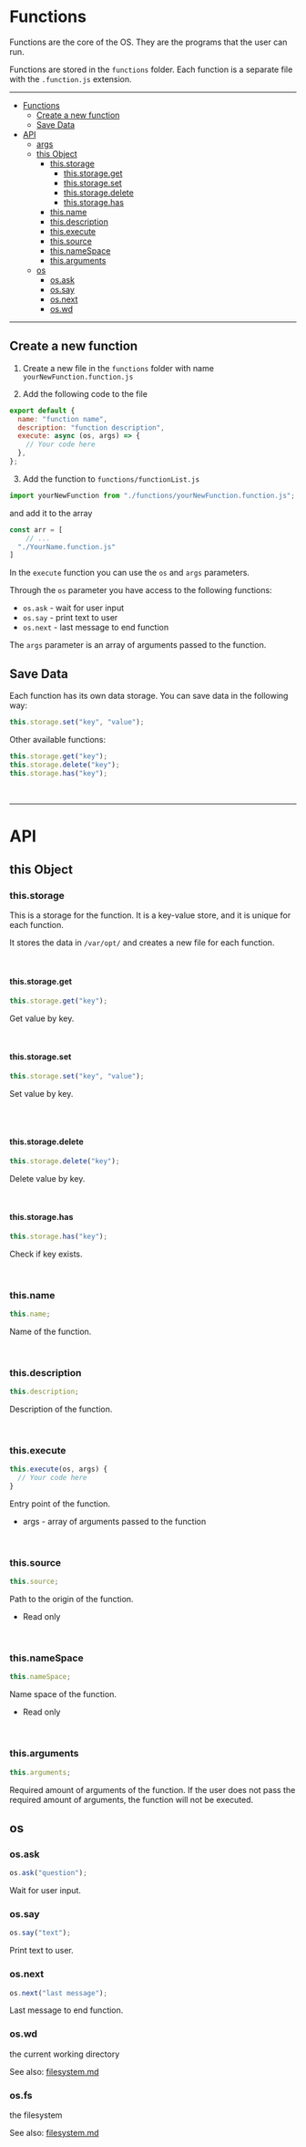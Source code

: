 # Functions

Functions are the core of the OS. They are the programs that the user can run.

Functions are stored in the `functions` folder. Each function is a separate file with the `.function.js` extension.

---

<!-- TOC -->
* [Functions](#functions)
  * [Create a new function](#create-a-new-function)
  * [Save Data](#save-data)
* [API](#api)
  * [args](#args)
  * [this Object](#this-object)
    * [this.storage](#thisstorage)
      * [this.storage.get](#thisstorageget)
      * [this.storage.set](#thisstorageset)
      * [this.storage.delete](#thisstoragedelete)
      * [this.storage.has](#thisstoragehas)
    * [this.name](#thisname)
    * [this.description](#thisdescription)
    * [this.execute](#thisexecute)
    * [this.source](#thissource)
    * [this.nameSpace](#thisnamespace)
    * [this.arguments](#thisarguments)
  * [os](#os)
    * [os.ask](#osask)
    * [os.say](#ossay)
    * [os.next](#osnext)
    * [os.wd](#oswd)
<!-- TOC -->

---

## Create a new function

1.  Create a new file in the `functions` folder with name `yourNewFunction.function.js`

2.  Add the following code to the file

```js
export default {
  name: "function name",
  description: "function description",
  execute: async (os, args) => {
    // Your code here
  },
};
```

3. Add the function to `functions/functionList.js`

```js
import yourNewFunction from "./functions/yourNewFunction.function.js";
```

and add it to the array

```js
const arr = [
    // ...
  "./YourName.function.js"
]
```

In the `execute` function you can use the `os` and `args` parameters.

Through the `os` parameter you have access to the following functions:

- `os.ask` - wait for user input
- `os.say` - print text to user
- `os.next` - last message to end function

The `args` parameter is an array of arguments passed to the function.

## Save Data
Each function has its own data storage. You can save data in the following way:

```js
this.storage.set("key", "value");
```

Other available functions:
    
```js
this.storage.get("key");
this.storage.delete("key");
this.storage.has("key");
```

<br>

---
# API

## this Object

### this.storage

This is a storage for the function. It is a key-value store, and it is unique for each function.

It stores the data in `/var/opt/` and creates a new file for each function.

<br>

#### this.storage.get

```js
this.storage.get("key");
```

Get value by key.

<br>

#### this.storage.set

```js
this.storage.set("key", "value");
```

Set value by key.

<br>

<br>

#### this.storage.delete

```js
this.storage.delete("key");
```

Delete value by key.

<br>

#### this.storage.has

```js
this.storage.has("key");
```

Check if key exists.

<br>


### this.name

```js
this.name;
```

Name of the function.


<br>

### this.description

```js
this.description;
```

Description of the function.

<br>

### this.execute

```js
this.execute(os, args) {
  // Your code here
}
```

Entry point of the function.
- args - array of arguments passed to the function

<br>

### this.source

```js
this.source;
```

Path to the origin of the function.
- Read only

<br>

### this.nameSpace

```js
this.nameSpace;
```

Name space of the function.
- Read only

<br>

### this.arguments

```js
this.arguments;
```

Required amount of arguments of the function.
If the user does not pass the required amount of arguments, the function will not be executed.


## os

### os.ask

```js
os.ask("question");
```

Wait for user input.

### os.say

```js
os.say("text");
```

Print text to user.

### os.next

```js
os.next("last message");
```

Last message to end function.

### os.wd

the current working directory

See also: [filesystem.md](./filesystem.md)

### os.fs

the filesystem

See also: [filesystem.md](./filesystem.md)